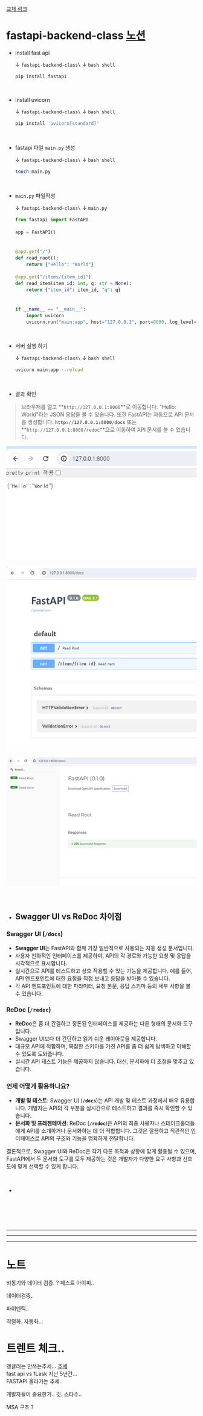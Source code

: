 [교제 링크](https://visioneer.notion.site/Fast-API-5d29c06e54bf46f4a5f7103b28faa345)  

# fastapi-backend-class [노션](https://visioneer.notion.site/02-FastAPI-2a8992e398204e00a86dae0774ebd4f4)  
- install fast api  

  &darr; `fastapi-backend-class\` &darr; `bash shell`
  ```bash
  pip install fastapi
  ```

<br>

- install uvicorn

  &darr; `fastapi-backend-class\` &darr; `bash shell`
  ```bash
  pip install 'uvicorn[standard]'
  ```

<br>

- fastapi 파일 `main.py` 생성

  &darr; `fastapi-backend-class\` &darr; `bash shell`
  ```bash
  touch main.py
  ```

<br>  

- `main.py` 파일작성  

  &darr; `fastapi-backend-class\` &darr; `main.py`
  ```python
  from fastapi import FastAPI

  app = FastAPI()


  @app.get("/")
  def read_root():
      return {"Hello": "World"}

  @app.get("/items/{item_id}")
  def read_item(item_id: int, q: str = None):
      return {"item_id": item_id, "q": q}


  if __name__ == "__main__":
      import uvicorn
      uvicorn.run("main:app", host="127.0.0.1", port=8000, log_level='DEBUG', reload=True)
  ```
<br>

- 서버 실행 하기  

  &darr; `fastapi-backend-class\` &darr; `bash shell`
  ```bash
  uvicorn main:app --reload
  ```

<br>

- 결과 확인  

> 브라우저를 열고 **`http://127.0.0.1:8000`**로 이동합니다. "Hello: World"라는 JSON 응답을 볼 수 있습니다. 또한 FastAPI는 자동으로 API 문서를 생성합니다. **`http://127.0.0.1:8000/docs`** 또는 **`http://127.0.0.1:8000/redoc`**으로 이동하여 API 문서를 볼 수 있습니다.

![alt text](images/markdown-image.png)  

![alt text](images/markdown-image-1.png)  

![alt text](images/markdown-image-2.png)  

<br>

- ## Swagger UI vs ReDoc 차이점

### **Swagger UI (`/docs`)**

- **Swagger UI**는 FastAPI와 함께 가장 일반적으로 사용되는 자동 생성 문서입니다.
- 사용자 친화적인 인터페이스를 제공하며, API의 각 경로와 가능한 요청 및 응답을 시각적으로 표시합니다.
- 실시간으로 API를 테스트하고 상호 작용할 수 있는 기능을 제공합니다. 예를 들어, API 엔드포인트에 대한 요청을 직접 보내고 응답을 받아볼 수 있습니다.
- 각 API 엔드포인트에 대한 파라미터, 요청 본문, 응답 스키마 등의 세부 사항을 볼 수 있습니다.

### **ReDoc (`/redoc`)**

- **ReDoc**은 좀 더 간결하고 정돈된 인터페이스를 제공하는 다른 형태의 문서화 도구입니다.
- Swagger UI보다 더 간단하고 읽기 쉬운 레이아웃을 제공합니다.
- 대규모 API에 적합하며, 복잡한 스키마를 가진 API를 좀 더 쉽게 탐색하고 이해할 수 있도록 도와줍니다.
- 실시간 API 테스트 기능은 제공하지 않습니다. 대신, 문서화에 더 초점을 맞추고 있습니다.

### **언제 어떻게 활용하나요?**

- **개발 및 테스트**: Swagger UI (**`/docs`**)는 API 개발 및 테스트 과정에서 매우 유용합니다. 개발자는 API의 각 부분을 실시간으로 테스트하고 결과를 즉시 확인할 수 있습니다.
- **문서화 및 프레젠테이션**: ReDoc (**`/redoc`**)은 API의 최종 사용자나 스테이크홀더들에게 API를 소개하거나 문서화하는 데 더 적합합니다. 그것은 깔끔하고 직관적인 인터페이스로 API의 구조와 기능을 명확하게 전달합니다.

결론적으로, Swagger UI와 ReDoc은 각기 다른 목적과 상황에 맞게 활용될 수 있으며, FastAPI에서 두 문서화 도구를 모두 제공하는 것은 개발자가 다양한 요구 사항과 선호도에 맞게 선택할 수 있게 합니다.

<br>

- 

<br>  

<br>  

<br>  

<br>  

--- 
--- 
--- 

# 노트 

비동기와 데이터 검증. ?
페스트 아이피..

데이터검증..

파이덴틱..

직렬화. 자동화...

# 트렌트 체크..
앵귤러는 안쓰는추세...
[추세](https://trends.google.co.kr/trends/explore?date=today%205-y&geo=KR&q=fastapi,%20flask&hl=en)  
fast api vs fLask 지난 5년간...  
 FASTAPI  올라가는 추세..  


개발자들이 중요한거.. 깃.  스타수..  


MSA 구조 ?